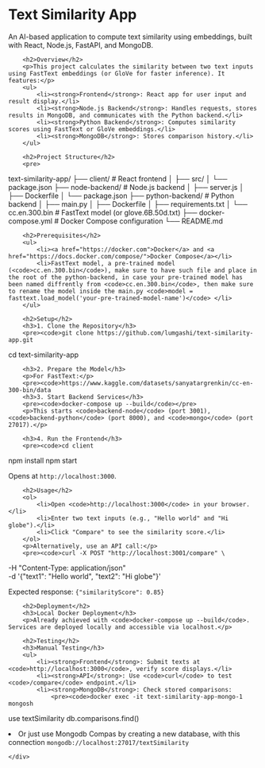<!DOCTYPE html>
<html lang="en">
<body>
    <div class="container">
        <h1>Text Similarity App</h1>
        <p>An AI-based application to compute text similarity using embeddings, built with React, Node.js, FastAPI, and MongoDB.</p>

        <h2>Overview</h2>
        <p>This project calculates the similarity between two text inputs using FastText embeddings (or GloVe for faster inference). It features:</p>
        <ul>
            <li><strong>Frontend</strong>: React app for user input and result display.</li>
            <li><strong>Node.js Backend</strong>: Handles requests, stores results in MongoDB, and communicates with the Python backend.</li>
            <li><strong>Python Backend</strong>: Computes similarity scores using FastText or GloVe embeddings.</li>
            <li><strong>MongoDB</strong>: Stores comparison history.</li>
        </ul>

        <h2>Project Structure</h2>
        <pre>
text-similarity-app/
├── client/               # React frontend
│   ├── src/
│   └── package.json
├── node-backend/         # Node.js backend
│   ├── server.js
│   ├── Dockerfile
│   └── package.json
├── python-backend/       # Python backend
│   ├── main.py
│   ├── Dockerfile
│   ├── requirements.txt
│   └── cc.en.300.bin    # FastText model (or glove.6B.50d.txt)
├── docker-compose.yml    # Docker Compose configuration
└── README.md           
        </pre>

        <h2>Prerequisites</h2>
        <ul>
            <li><a href="https://docker.com">Docker</a> and <a href="https://docs.docker.com/compose/">Docker Compose</a></li>
            <li>FastText model, a pre-trained model (<code>cc.en.300.bin</code>), make sure to have such file and place in the root of the python-backend, in case your pre-trained model has been named diffrently from <code>cc.en.300.bin</code>, then make sure to rename the model inside the main.py <code>model = fasttext.load_model('your-pre-trained-model-name')</code> </li>
        </ul>

        <h2>Setup</h2>
        <h3>1. Clone the Repository</h3>
        <pre><code>git clone https://github.com/lumgashi/text-similarity-app.git
cd text-similarity-app</code></pre>

        <h3>2. Prepare the Model</h3>
        <p>For FastText:</p>
        <pre><code>https://www.kaggle.com/datasets/sanyatargrenkin/cc-en-300-bin/data
        <h3>3. Start Backend Services</h3>
        <pre><code>docker-compose up --build</code></pre>
        <p>This starts <code>backend-node</code> (port 3001), <code>backend-python</code> (port 8000), and <code>mongo</code> (port 27017).</p>

        <h3>4. Run the Frontend</h3>
        <pre><code>cd client
npm install
npm start</code></pre>
        <p>Opens at <code>http://localhost:3000</code>.</p>

        <h2>Usage</h2>
        <ol>
            <li>Open <code>http://localhost:3000</code> in your browser.</li>
            <li>Enter two text inputs (e.g., "Hello world" and "Hi globe").</li>
            <li>Click "Compare" to see the similarity score.</li>
        </ol>
        <p>Alternatively, use an API call:</p>
        <pre><code>curl -X POST "http://localhost:3001/compare" \
-H "Content-Type: application/json" \
-d '{"text1": "Hello world", "text2": "Hi globe"}'</code></pre>
        <p>Expected response: <code>{"similarityScore": 0.85}</code></p>

        <h2>Deployment</h2>
        <h3>Local Docker Deployment</h3>
        <p>Already achieved with <code>docker-compose up --build</code>. Services are deployed locally and accessible via localhost.</p>

        <h2>Testing</h2>
        <h3>Manual Testing</h3>
        <ul>
            <li><strong>Frontend</strong>: Submit texts at <code>http://localhost:3000</code>, verify score displays.</li>
            <li><strong>API</strong>: Use <code>curl</code> to test <code>/compare</code> endpoint.</li>
            <li><strong>MongoDB</strong>: Check stored comparisons:
                <pre><code>docker exec -it text-similarity-app-mongo-1 mongosh
use textSimilarity
db.comparisons.find()</code></pre>
            </li>
            <li>Or just use Mongodb Compas by creating a new database, with this connection <code>mongodb://localhost:27017/textSimilarity</code>
        </ul>

    </div>
</body>
</html>